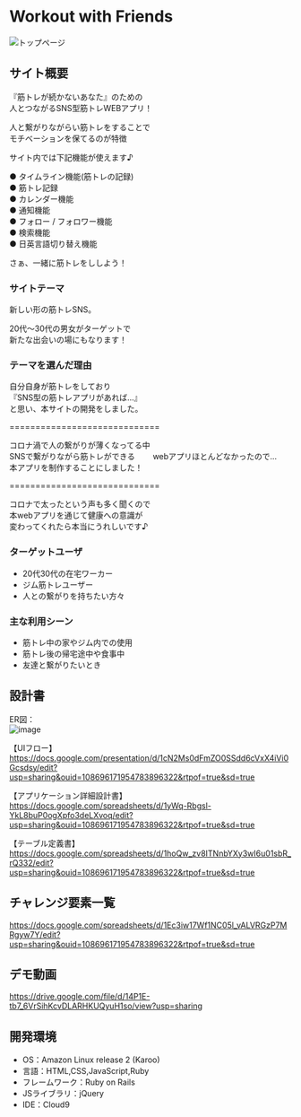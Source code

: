 # Workout with Friends

![トップページ](https://user-images.githubusercontent.com/84826887/138856474-6b8e6f98-cca1-4200-a5cf-7bb2d83a9a19.png)

## サイト概要

『筋トレが続かないあなた』のための  
人とつながるSNS型筋トレWEBアプリ！

人と繋がりながらい筋トレをすることで  
モチベーションを保てるのが特徴

サイト内では下記機能が使えます♪

● タイムライン機能(筋トレの記録)  
● 筋トレ記録  
● カレンダー機能  
● 通知機能  
● フォロー / フォロワー機能  
● 検索機能    
● 日英言語切り替え機能

さぁ、一緒に筋トレをししよう！

### サイトテーマ

新しい形の筋トレSNS。

20代～30代の男女がターゲットで  
新たな出会いの場にもなります！

### テーマを選んだ理由

自分自身が筋トレをしており  
『SNS型の筋トレアプリがあれば...』   
と思い、本サイトの開発をしました。

=============================

コロナ渦で人の繋がりが薄くなってる中  
SNSで繋がりながら筋トレができる　　
webアプリほとんどなかったので...　　
本アプリを制作することにしました！

=============================

コロナで太ったという声も多く聞くので    
本webアプリを通じて健康への意識が    
変わってくれたら本当にうれしいです♪

### ターゲットユーザ
- 20代30代の在宅ワーカー　　
- ジム筋トレユーザー
- 人との繋がりを持ちたい方々

### 主な利用シーン
- 筋トレ中の家やジム内での使用
- 筋トレ後の帰宅途中や食事中
- 友達と繋がりたいとき

## 設計書
ER図：  
![image](https://user-images.githubusercontent.com/84826887/135999529-688de07f-e34a-4af3-8979-bb7a59c3fee3.png)

【UIフロー】
https://docs.google.com/presentation/d/1cN2Ms0dFmZO0SSdd6cVxX4iVi0Gcsdsy/edit?usp=sharing&ouid=108696171954783896322&rtpof=true&sd=true

【アプリケーション詳細設計書】 
https://docs.google.com/spreadsheets/d/1yWq-Rbgsl-YkL8buP0ogXpfo3deLXvoq/edit?usp=sharing&ouid=108696171954783896322&rtpof=true&sd=true

【テーブル定義書】
https://docs.google.com/spreadsheets/d/1hoQw_zv8ITNnbYXy3wI6u01sbR_rQ332/edit?usp=sharing&ouid=108696171954783896322&rtpof=true&sd=true

## チャレンジ要素一覧
https://docs.google.com/spreadsheets/d/1Ec3iw17Wf1NC05l_vALVRGzP7MRgyw7Y/edit?usp=sharing&ouid=108696171954783896322&rtpof=true&sd=true

## デモ動画
https://drive.google.com/file/d/14P1E-tb7_6VrSihKcvDLARHKUQyuH1so/view?usp=sharing

## 開発環境
- OS：Amazon Linux release 2 (Karoo)
- 言語：HTML,CSS,JavaScript,Ruby
- フレームワーク：Ruby on Rails
- JSライブラリ：jQuery
- IDE：Cloud9
